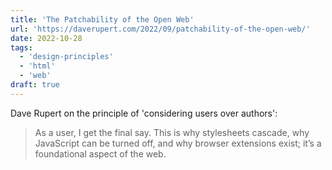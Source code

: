 ```yaml
---
title: 'The Patchability of the Open Web'
url: 'https://daverupert.com/2022/09/patchability-of-the-open-web/'
date: 2022-10-28
tags:
  - 'design-principles'
  - 'html'
  - 'web'
draft: true
---
```


Dave Rupert on the principle of 'considering users over authors':

> As a user, I get the final say. This is why stylesheets cascade, why JavaScript can be turned off, and why browser extensions exist; it’s a foundational aspect of the web.
